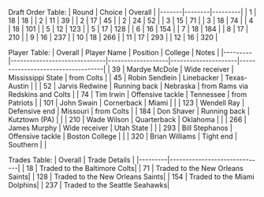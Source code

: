 Draft Order Table:
| Round | Choice | Overall |
|-------|--------|---------|
| 1     | 18     | 18      |
| 2     | 11     | 39      |
| 2     | 17     | 45      |
| 2     | 24     | 52      |
| 3     | 15     | 71      |
| 3     | 18     | 74      |
| 4     | 18     | 101     |
| 5     | 12     | 123     |
| 5     | 17     | 128     |
| 6     | 16     | 154     |
| 7     | 18     | 184     |
| 8     | 17     | 210     |
| 9     | 16     | 237     |
| 10    | 18     | 266     |
| 11    | 17     | 293     |
| 12    | 16     | 320     |

Player Table:
| Overall | Player Name                  | Position          | College             | Notes                             |
|---------|------------------------------|-------------------|---------------------|-----------------------------------|
| 39      | Mardye McDole                | Wide receiver     | Mississippi State   | from Colts                        |
| 45      | Robin Sendlein               | Linebacker        | Texas-Austin        |                                   |
| 52      | Jarvis Redwine               | Running back      | Nebraska            | from Rams via Redskins and Colts |
| 74      | Tim Irwin                    | Offensive tackle  | Tennessee           | from Patriots                     |
| 101     | John Swain                   | Cornerback        | Miami               |                                   |
| 123     | Wendell Ray                  | Defensive end     | Missouri            | from Colts                        |
| 184     | Don Shaver                   | Running back      | Kutztown (PA)       |                                   |
| 210     | Wade Wilson                  | Quarterback       | Oklahoma            |                                   |
| 266     | James Murphy                 | Wide receiver     | Utah State          |                                   |
| 293     | Bill Stephanos               | Offensive tackle  | Boston College      |                                   |
| 320     | Brian Williams               | Tight end         | Southern            |                                   |

Trades Table:
| Overall | Trade Details                |
|---------|------------------------------|
| 18      | Traded to the Baltimore Colts|
| 71      | Traded to the New Orleans Saints|
| 128     | Traded to the New Orleans Saints|
| 154     | Traded to the Miami Dolphins|
| 237     | Traded to the Seattle Seahawks|